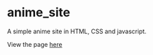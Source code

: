 # anime_site
A simple anime site in HTML, CSS and javascript.

View the page [here](https://sam20b.github.io/anime_site/anime_site.html)

